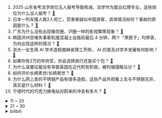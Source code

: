 1. 2025 山东省考法学岗位无人报考导致核减，法学作为就业红牌专业，这些岗位为什么没人报考？ [:link:](https://www.zhihu.com/question/9123800811)
2. 日本一列车撞人致2人死亡，受害者疑似中国游客，具体情况如何？事故的原因是什么？ [:link:](https://www.zhihu.com/question/9248520821)
3. 广东为什么没有出现像京圈、沪圈一样的影视繁荣现象？ [:link:](https://www.zhihu.com/question/8879007919)
4. 韩国济州空难失事客机撞混凝土设施前最后 4 分钟，两个「黑匣子」均停录，为何出现这样的情况？ [:link:](https://www.zhihu.com/question/9317799685)
5. 浙大一女生用 AI 学术造假被麻省理工开除， AI 的普及对学术发展有何影响？ [:link:](https://www.zhihu.com/question/9138925684)
6. 如果你有2万的年终奖，你会选择旅行还是买个包？ [:link:](https://www.zhihu.com/question/5372869990)
7. 为什么诺曼征服没有导致英国在近代积贫积弱，被列强侵略瓜分？ [:link:](https://www.zhihu.com/question/660804112)
8. 如何评价长崎素世/长崎爽世？ [:link:](https://www.zhihu.com/question/617378803)
9. 为什么网上卖的不锈钢产品有很多造假，这些产品外观看上去与不锈钢无异，真实是什么材料？ [:link:](https://www.zhihu.com/question/8993553315)
10. 宁德时代的巧克力换电站对蔚来的冲击有多大？ [:link:](https://www.zhihu.com/question/8672152563)
<details>
<summary>11 ~ 20</summary>

11. 成都家长投诉小学违规提前放假，其他家长称「要鸡娃别拖我们下水」，如何看待两方立场？孩子放假该如何管理？ [:link:](https://www.zhihu.com/question/9131568460)
12. 为什么地图上地铁是直的实际上会拐弯？ [:link:](https://www.zhihu.com/question/626647532)
13. 公司倒闭前有什么征兆？ [:link:](https://www.zhihu.com/question/6236315980)
14. 为啥萧远山越练武功越挫，三十年卧底少林练了什么？ [:link:](https://www.zhihu.com/question/31877611)
15. 网传叠纸未发布游戏《万物契约》项目裁员90% 游戏将重做，他们遇到了什么问题？ [:link:](https://www.zhihu.com/question/9077477989)
16. “河南烩面”为啥走不出河南？ [:link:](https://www.zhihu.com/question/541421417)
17. 如何看待比亚迪汉 L 纯电版前电机 230kW 后电机 580kW，大家觉得定价会是多少？ [:link:](https://www.zhihu.com/question/9265275825)
18. 加州消防局部署了约 4700 名消防员，其中约 800 名是当地囚犯充当的消防员，对此你有哪些评价？ [:link:](https://www.zhihu.com/question/9309852715)
19. 为什么毕业三四年后，同学间的差距会越拉越大？ [:link:](https://www.zhihu.com/question/33971854)
20. 为什么现在的小学都要抓写字呢? [:link:](https://www.zhihu.com/question/658640940)
</details>
<details>
<summary>21 ~ 30</summary>

21. 未来十年，中国零售业将在哪些因素驱动下发生根本性变化？又将如何改写行业上下游的利益分配格局？ [:link:](https://www.zhihu.com/question/8932851277)
22. 钓鱼圈龙头邓刚在新西兰接连吊起700斤蓝鳍金枪鱼，100斤龙趸大石斑，有人质疑是剧本，这真能实现吗？ [:link:](https://www.zhihu.com/question/9034784800)
23. 如何评价特斯拉新出的焕新版 model Y？ [:link:](https://www.zhihu.com/question/9212711579)
24. 微软打响裁员第一枪，绩效表现成裁定依据，释放了什么信号？裁员会给微软带来哪些影响？ [:link:](https://www.zhihu.com/question/9026565494)
25. 游戏《黑神话:悟空》影神图将推出实体版，这对游戏爱好者和收藏家意味着什么？ [:link:](https://www.zhihu.com/question/4759395209)
26. 小时候花五毛钱你会买什么零食呢？ [:link:](https://www.zhihu.com/question/9224567600)
27. 2024年 12 月 CPI 同比上涨 0.1%，2024年全年同比上涨 0.2%，说明了什么？ [:link:](https://www.zhihu.com/question/9122462193)
28. 特斯拉发布「焕新 Model Y，尽管对比」，国内多家车企应战「比就比」，如何看待车企之间这样的互动？ [:link:](https://www.zhihu.com/question/9241827580)
29. 如何评价杨紫在古装剧《国色芳华》里的表现？你觉得她演的何惟芳怎么样？ [:link:](https://www.zhihu.com/question/8972809017)
30. 如何评价05年超白金一代国青队？ [:link:](https://www.zhihu.com/question/279154213)
</details><details>
<summary>bilibili</summary>

</details>